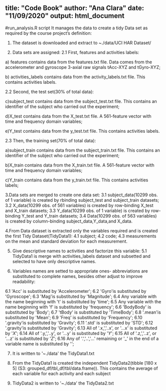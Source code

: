 
title: "Code Book"
author: "Ana Clara"
date: "11/09/2020"
output: html_document
---

#run_analysis.R script
It manages the data to create a tidy Data set as required by 
the course project’s definition:

1. The dataset is downloaded and extract to ~./data/UCI HAR Dataset/
      
2. Data sets are assigned:
  2.1 First, features and activities labels:

  a) features contains data from the features.txt file. 
  Data comes from the accelerometer and gyroscope 3-axial raw signals tAcc-XYZ 
  and tGyro-XYZ;

  b) activities_labels contains data from the activity_labels.txt file. 
  This contains activities labels. 
  
  2.2 Second, the test set(30% of total data):

  c)subject_test contains data from the subject_test.txt file.
  This contains an identifier of the subject who carried out the experiment;

  d)X_test contains data from the X_test.txt file.
  A 561-feature vector with time and frequency domain variables;

  e)Y_test contains data from the y_test.txt file.
  This contains activities labels.
  
  2.3 Then, the training set(70% of total data):
    
  a)subject_train contains data from the subject_train.txt file.
    This contains an identifier of the subject who carried out the experiment;
    
  b)X_train contains data from the X_train.txt file.
  A 561-feature vector with time and frequency domain variables;
  
  c)Y_train contains data from the y_train.txt file.
  This contains activities labels;

3.Data sets are merged to create one data set:
  3.1 subject_data(10299 obs. of  1 variable) is created by rbinding 
  subject_test and subject_train   datasets;
  3.2 X_data(10299 obs. of  561 variables) is created by row-binding X_test 
  and X_train datasets;
  3.3 Y_data(10299 obs. of  1 variable) is created by row-binding Y_test and 
  Y_train datasets;
  3.4 Data(10299 obs. of  563 variables) is created by column-binding 
  subject_data,Y_data,and X_data.
        
4.From Data dataset is extracted only the variables required and is created 
the first Tidy Dataset(TidyData1):
  4.1 subject;
  4.2 code;
  4.3 measurements on the mean and standard deviation for each measurement.
  
5. Give descriptive names to activities and factorize this variable:
  5.1 TidyData1 is merge with activities_labels dataset and subsetted and 
  selected to have only descriptive names.
  
6. Variables names are setted to appropriate ones- abbreviations are substituted 
to complete names, besides other adjust to improve readability:

  6.1 'Acc' is substituted by 'Accelerometer';
  6.2 'Gyro'is substituted by 'Gyroscope';
  6.3 'Mag'is substituted by 'Magnitude';
  6.4 Any variable with the name beginning with 't' is substituted by 'time';
  6.5 Any variable with the name beginning with 'f' is substituted by 'frequency';
  6.6 'BodyBody' is substituted by 'Body';
  6.7 'tBody' is substituted by 'TimeBody';
  6.8 '.mean'is substituted by 'Mean';
  6.9 'Freq' is substituted by 'Frequency';
  6.10 '.gravity'is substituted by 'Gravity';
  6.11 '.std' is substituted by 'STD';
  6.12 '.gravity'is substituted by 'Gravity';
  6.13 All of '.x,','..x', or '...x' is substituted by '_X_';
  6.14 All of '.y,','..y', or '...y' is substituted by '_Y_';
  6.15 All of '.z,','..z', or '...z' is substituted by '_Z_';
  6.16 Any of '.','..','...' remaining or '_' in the end of a variable name 
  is substituted by '';

7. It is written to '~./data' the TidyData1.txt

8. From the TidyData1 is created the independent TidyData2(tibble [180 x 5] (S3: grouped_df/tbl_df/tbl/data.frame)). This contains the average of each variable 
for each activity and each subject

9. TidyData2 is written to '~./data' the TidyData2.txt 